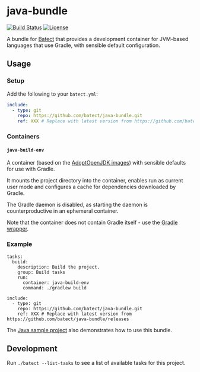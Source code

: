 # java-bundle

[![Build Status](https://img.shields.io/github/workflow/status/batect/java-bundle/Pipeline/main)](https://github.com/batect/java-bundle/actions?query=workflow%3APipeline+branch%3Amain)
[![License](https://img.shields.io/github/license/batect/java-bundle.svg)](https://opensource.org/licenses/Apache-2.0)

A bundle for [Batect](https://batect.dev) that provides a development container for JVM-based languages that use Gradle, with sensible default configuration.

## Usage

### Setup

Add the following to your `batect.yml`:

```yaml
include:
  - type: git
    repo: https://github.com/batect/java-bundle.git
    ref: XXX # Replace with latest version from https://github.com/batect/java-bundle/releases
```

### Containers

#### `java-build-env`

A container (based on the [AdoptOpenJDK images](https://hub.docker.com/_/openjdk)) with sensible defaults for use with Gradle.

It mounts the project directory into the container, enables run as current user mode and configures a cache for dependencies downloaded by Gradle.

The Gradle daemon is disabled, as starting the daemon is counterproductive in an ephemeral container.

Note that the container does not contain Gradle itself - use the [Gradle wrapper](https://docs.gradle.org/current/userguide/gradle_wrapper.html).

### Example

```
tasks:
  build:
    description: Build the project.
    group: Build tasks
    run:
      container: java-build-env
      command: ./gradlew build

include:
  - type: git
    repo: https://github.com/batect/java-bundle.git
    ref: XXX # Replace with latest version from https://github.com/batect/java-bundle/releases
```

The [Java sample project](https://github.com/batect/batect-sample-java) also demonstrates how to use this bundle.

## Development

Run `./batect --list-tasks` to see a list of available tasks for this project.
